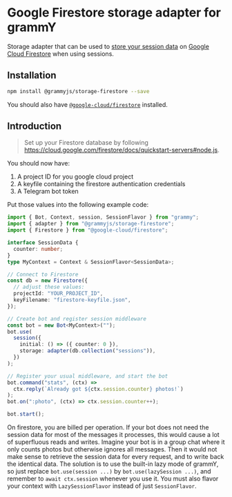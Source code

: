 # Google Firestore storage adapter for grammY

Storage adapter that can be used to [store your session data](https://grammy.dev/plugins/session.html) on [Google Cloud Firestore](https://cloud.google.com/firestore) when using sessions.

## Installation

```bash
npm install @grammyjs/storage-firestore --save
```

You should also have [`@google-cloud/firestore`](https://www.npmjs.com/package/@google-cloud/firestore) installed.

## Introduction

> Set up your Firestore database by following <https://cloud.google.com/firestore/docs/quickstart-servers#node.js>.

You should now have:

1. A project ID for you google cloud project
2. A keyfile containing the firestore authentication credentials
3. A Telegram bot token

Put those values into the following example code:

```ts
import { Bot, Context, session, SessionFlavor } from "grammy";
import { adapter } from "@grammyjs/storage-firestore";
import { Firestore } from "@google-cloud/firestore";

interface SessionData {
  counter: number;
}
type MyContext = Context & SessionFlavor<SessionData>;

// Connect to Firestore
const db = new Firestore({
  // adjust these values:
  projectId: "YOUR_PROJECT_ID",
  keyFilename: "firestore-keyfile.json",
});

// Create bot and register session middleware
const bot = new Bot<MyContext>("");
bot.use(
  session({
    initial: () => ({ counter: 0 }),
    storage: adapter(db.collection("sessions")),
  })
);

// Register your usual middleware, and start the bot
bot.command("stats", (ctx) =>
  ctx.reply(`Already got ${ctx.session.counter} photos!`)
);
bot.on(":photo", (ctx) => ctx.session.counter++);

bot.start();
```

On firestore, you are billed per operation.
If your bot does not need the session data for most of the messages it processes, this would cause a lot of superfluous reads and writes.
Imagine your bot is in a group chat where it only counts photos but otherwise ignores all messages.
Then it would not make sense to retrieve the session data for every request, and to write back the identical data.
The solution is to use the built-in lazy mode of grammY, so just replace `bot.use(session ...)` by `bot.use(lazySession ...)`, and remember to `await ctx.session` whenever you use it.
You must also flavor your context with `LazySessionFlavor` instead of just `SessionFlavor`.
